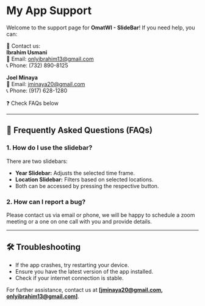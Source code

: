 # My App Support

Welcome to the support page for **OmatWI - SlideBar**! If you need help, you can:

📧 Contact us:  
**Ibrahim Usmani**  
📩 Email: onlyibrahim13@gmail.com  
📞 Phone: (732) 890-8125  

**Joel Minaya**  
📩 Email: jminaya20@gmail.com  
📞 Phone: (917) 628-1280  

❓ Check FAQs below   

---

## 📖 Frequently Asked Questions (FAQs)

### 1. How do I use the slidebar?
There are two slidebars:
- **Year Slidebar:** Adjusts the selected time frame.
- **Location Slidebar:** Filters based on selected locations.
- Both can be accessed by pressing the respective button.

### 2. How can I report a bug?
Please contact us via email or phone, we will be happy to schedule a zoom meeting or a one on one call with you and provide details.

---

## 🛠 Troubleshooting
- If the app crashes, try restarting your device.
- Ensure you have the latest version of the app installed.
- Check if your internet connection is stable.

For further assistance, contact us at **[jminaya20@gmail.com, onlyibrahim13@gmail.com]**.

